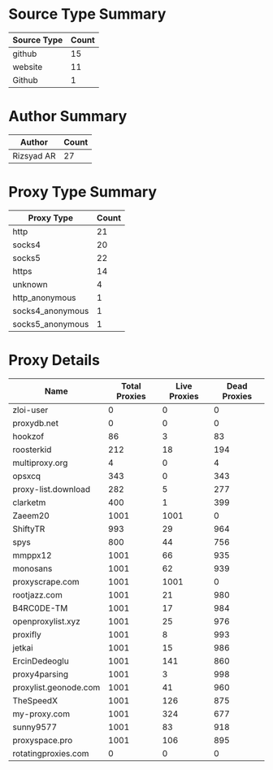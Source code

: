 # Source Type Summary

| Source Type | Count |
|-------------|-------|
| github | 15 |
| website | 11 |
| Github | 1 |


# Author Summary

| Author | Count |
|--------|-------|
| Rizsyad AR | 27 |


# Proxy Type Summary

| Proxy Type | Count |
|------------|-------|
| http | 21 |
| socks4 | 20 |
| socks5 | 22 |
| https | 14 |
| unknown | 4 |
| http_anonymous | 1 |
| socks4_anonymous | 1 |
| socks5_anonymous | 1 |


# Proxy Details

| Name | Total Proxies | Live Proxies | Dead Proxies |
|------|---------------|--------------|---------------|
| zloi-user | 0 | 0 | 0 |
| proxydb.net | 0 | 0 | 0 |
| hookzof | 86 | 3 | 83 |
| roosterkid | 212 | 18 | 194 |
| multiproxy.org | 4 | 0 | 4 |
| opsxcq | 343 | 0 | 343 |
| proxy-list.download | 282 | 5 | 277 |
| clarketm | 400 | 1 | 399 |
| Zaeem20 | 1001 | 1001 | 0 |
| ShiftyTR | 993 | 29 | 964 |
| spys | 800 | 44 | 756 |
| mmppx12 | 1001 | 66 | 935 |
| monosans | 1001 | 62 | 939 |
| proxyscrape.com | 1001 | 1001 | 0 |
| rootjazz.com | 1001 | 21 | 980 |
| B4RC0DE-TM | 1001 | 17 | 984 |
| openproxylist.xyz | 1001 | 25 | 976 |
| proxifly | 1001 | 8 | 993 |
| jetkai | 1001 | 15 | 986 |
| ErcinDedeoglu | 1001 | 141 | 860 |
| proxy4parsing | 1001 | 3 | 998 |
| proxylist.geonode.com | 1001 | 41 | 960 |
| TheSpeedX | 1001 | 126 | 875 |
| my-proxy.com | 1001 | 324 | 677 |
| sunny9577 | 1001 | 83 | 918 |
| proxyspace.pro | 1001 | 106 | 895 |
| rotatingproxies.com | 0 | 0 | 0 |
